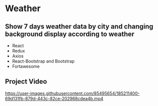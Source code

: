 # Weather 
 Show 7 days weather data by city and changing background display according to weather
 ---
* React
* Redux
* Axios
* React-Bootstrap and Bootstrap
* Fortawesome

## Project Video
https://user-images.githubusercontent.com/85495654/185211400-69d131fb-879d-443c-82ce-202968cdea4b.mp4
